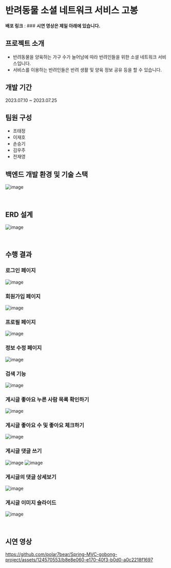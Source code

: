 # 반려동물 소셜 네트워크 서비스 고봉

**배포 링크** : ###
**시연 영상은 제일 아래에 있습니다.**

## 프로젝트 소개
- 반려동물을 양육하는 가구 수가 늘어남에 따라 반려인들을 위한 소셜 네트워크 서비스입니다.
- 서비스를 이용하는 반려인들은 반려 생활 및 양육 정보 공유 등을 할 수 있습니다.

## 개발 기간
2023.07.10 ~ 2023.07.25

## 팀원 구성
- 조태정
- 이재호
- 손승기
- 김우주
- 전재영

## 백엔드 개발 환경 및 기술 스택

![image](https://github.com/polar7bear/Spring-MVC-gobong-project/assets/124570553/217861fc-15b8-4495-a7a4-95e88f254adf)


<br>

## ERD 설계
![image](https://github.com/polar7bear/Spring-MVC-gobong-project/assets/124570553/fa614e37-7017-4f4b-becb-2595a8607d4d)




<br>

## 수행 결과

### 로그인 페이지
![image](https://github.com/polar7bear/Spring-MVC-gobong-project/assets/124570553/0b193a26-b767-46d8-a4e4-26471d2d35fa)

### 회원가입 페이지
![image](https://github.com/polar7bear/Spring-MVC-gobong-project/assets/124570553/0c3a7b7e-e7ba-4918-8d10-f74b98fd3f31)

### 프로필 페이지
![image](https://github.com/polar7bear/Spring-MVC-gobong-project/assets/124570553/9e81bc8a-f6b2-48ab-800a-edecf280f3a8)

### 정보 수정 페이지
![image](https://github.com/polar7bear/Spring-MVC-gobong-project/assets/124570553/b39372ca-112e-4c13-a784-19fb9be1dfed)

### 검색 기능
![image](https://github.com/polar7bear/Spring-MVC-gobong-project/assets/124570553/2eaa764b-e840-4405-9fda-a28b691ba6a0)

### 게시글 좋아요 누른 사람 목록 확인하기
![image](https://github.com/polar7bear/Spring-MVC-gobong-project/assets/124570553/06faa85e-8d3b-4558-8bba-1d4a0777e6fe)

### 게시글 좋아요 수 및 좋아요 체크하기
![image](https://github.com/polar7bear/Spring-MVC-gobong-project/assets/124570553/dcc1d37e-9d24-4b72-a52a-778561efcbac)

### 게시글 댓글 쓰기
![image](https://github.com/polar7bear/Spring-MVC-gobong-project/assets/124570553/e81472ed-3e76-45ab-bd83-b0cfe4313e77)
![image](https://github.com/polar7bear/Spring-MVC-gobong-project/assets/124570553/a506fbf1-8b91-4ba0-9172-5f6568cc6306)

### 게시글의 댓글 상세보기
![image](https://github.com/polar7bear/Spring-MVC-gobong-project/assets/124570553/2a28bdb4-fb52-472d-9b7e-0ec5d824b280)

### 게시글 이미지 슬라이드
![image](https://github.com/polar7bear/Spring-MVC-gobong-project/assets/124570553/4d6a4b29-7ef5-445a-a4d5-ddf25138c61c)

<br>

## 시연 영상



https://github.com/polar7bear/Spring-MVC-gobong-project/assets/124570553/b8e8e060-e170-40f3-b0d0-a0c2218f1697



